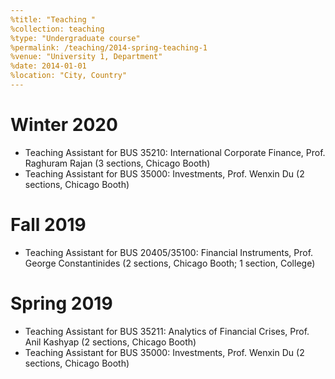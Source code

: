 ```yaml
---
%title: "Teaching "
%collection: teaching
%type: "Undergraduate course"
%permalink: /teaching/2014-spring-teaching-1
%venue: "University 1, Department"
%date: 2014-01-01
%location: "City, Country"
---
```


Winter 2020
======
- Teaching Assistant for BUS 35210: International Corporate Finance, Prof. Raghuram Rajan (3 sections, Chicago Booth)
- Teaching Assistant for BUS 35000: Investments, Prof. Wenxin Du (2 sections, Chicago Booth)

Fall 2019
======
- Teaching Assistant for BUS 20405/35100: Financial Instruments, Prof. George Constantinides (2 sections, Chicago Booth; 1 section, College)

Spring 2019
======
- Teaching Assistant for BUS 35211: Analytics of Financial Crises, Prof. Anil Kashyap (2 sections, Chicago Booth)
- Teaching Assistant for BUS 35000: Investments, Prof. Wenxin Du (2 sections, Chicago Booth)
